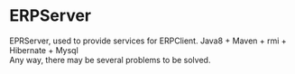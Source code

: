 # ERPServer
EPRServer, used to  provide services for ERPClient.
Java8 + Maven + rmi + Hibernate + Mysql<br>
Any way, there may be several problems to be solved.

